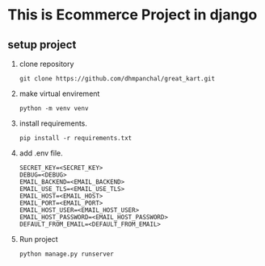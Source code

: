 # This is Ecommerce Project in django

## setup project

1. clone repository

    ```
    git clone https://github.com/dhmpanchal/great_kart.git
    ```
2. make virtual envirement

    ```
    python -m venv venv
    ```

3. install requirements.

    ```
    pip install -r requirements.txt
    ```

3. add .env file.

    ```
    SECRET_KEY=<SECRET_KEY>
    DEBUG=<DEBUG>
    EMAIL_BACKEND=<EMAIL_BACKEND>
    EMAIL_USE_TLS=<EMAIL_USE_TLS>
    EMAIL_HOST=<EMAIL_HOST>
    EMAIL_PORT=<EMAIL_PORT>
    EMAIL_HOST_USER=<EMAIL_HOST_USER>
    EMAIL_HOST_PASSWORD=<EMAIL_HOST_PASSWORD>
    DEFAULT_FROM_EMAIL=<DEFAULT_FROM_EMAIL>
    ```
4. Run project

    ```
    python manage.py runserver
    ```